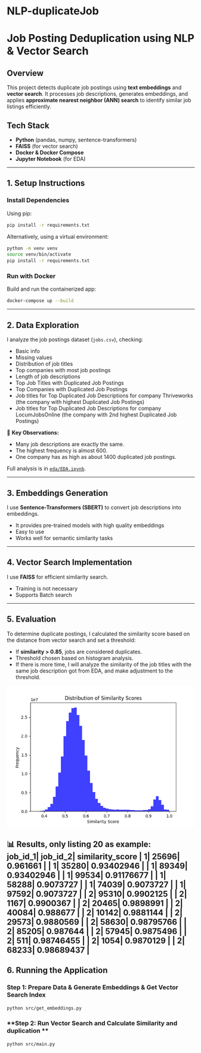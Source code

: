 # NLP-duplicateJob


# **Job Posting Deduplication using NLP & Vector Search**  

## **Overview**  
This project detects duplicate job postings using **text embeddings** and **vector search**. It processes job descriptions, generates embeddings, and applies **approximate nearest neighbor (ANN) search** to identify similar job listings efficiently.  

## **Tech Stack**  
- **Python** (pandas, numpy, sentence-transformers)  
- **FAISS** (for vector search)  
- **Docker & Docker Compose**  
- **Jupyter Notebook** (for EDA)  

---

## **1. Setup Instructions**  

### **Install Dependencies**  
Using pip:  
```bash
pip install -r requirements.txt
```

Alternatively, using a virtual environment:  
```bash
python -m venv venv
source venv/bin/activate 
pip install -r requirements.txt
```

### **Run with Docker**  
Build and run the containerized app:  
```bash
docker-compose up --build
```

---

## **2. Data Exploration**  
I analyze the job postings dataset (`jobs.csv`), checking:  
- Basic info
- Missing values  
- Distribution of job titles
- Top companies with most job postings
- Length of job descriptions
- Top Job Titles with Duplicated Job Postings
- Top Companies with Duplicated Job Postings
- Job titles for Top Duplicated Job Descriptions for company Thriveworks (the company with highest Duplicated Job Postings)
- Job titles for Top Duplicated Job Descriptions for company LocumJobsOnline (the company with 2nd highest Duplicated Job Postings)

🔹 **Key Observations:**  
- Many job descriptions are exactly the same.
- The highest frequency is almost 600.  
- One company has as high as about 1400 duplicated job postings.  

Full analysis is in [`eda/EDA.ipynb`](eda/EDA.ipynb).  

---

## **3. Embeddings Generation**  
I use **Sentence-Transformers (SBERT)** to convert job descriptions into embeddings.  
- It provides pre-trained models with high quality embeddings
- Easy to use
- Works well for semantic similarity tasks  

---

## **4. Vector Search Implementation**  
I use **FAISS** for efficient similarity search.  
- Training is not necessary
- Supports Batch search
  
---

## **5. Evaluation**  
To determine duplicate postings, I calculated the similarity score based on the distance from vector search and set a threshold:  
- If **similarity > 0.85**, jobs are considered duplicates.  
- Threshold chosen based on histogram analysis.  
- If there is more time, I will analyze the similarity of the job titles with the same job description got from EDA, and make adjustment to the threshold. 

![Histogram of similarity](similarity_score_histogram.png)

📊 **Results, only listing 20 as example:**  
job_id_1| job_id_2| similarity_score
| 1| 25696| 0.961661   |
| 1| 35280| 0.93402946   |
| 1| 89349| 0.93402946   |
| 1| 99534| 0.91176677   |
| 1| 58288| 0.9073727   |
| 1| 74039| 0.9073727   |
| 1| 97592| 0.9073727   |
| 2| 95310| 0.9902125   |
| 2| 1167| 0.9900367   |
| 2| 20465| 0.9898991   |
| 2| 40084| 0.988677   |
| 2| 10142| 0.9881144   |
| 2| 29573| 0.9880569   |
| 2| 58630| 0.98795766   |
| 2| 85205| 0.987644   |
| 2| 57945| 0.9875496   |
| 2| 511| 0.98746455   |
| 2| 1054| 0.9870129   |
| 2| 68233| 0.98689437   |
---

## **6. Running the Application**  

### **Step 1: Prepare Data & Generate Embeddings & Get Vector Search Index**  
```bash
python src/get_embeddings.py
```

### **Step 2: Run Vector Search and Calculate Similarity and duplication **  
```bash
python src/main.py
```
